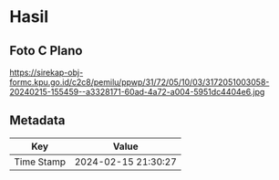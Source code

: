 # Hasil

## Foto C Plano

https://sirekap-obj-formc.kpu.go.id/c2c8/pemilu/ppwp/31/72/05/10/03/3172051003058-20240215-155459--a3328171-60ad-4a72-a004-5951dc4404e6.jpg


## Metadata

| Key        | Value               |
| ---------- | ------------------- |
| Time Stamp | 2024-02-15 21:30:27 |



